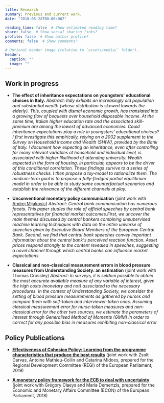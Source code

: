 ```yaml
---
title: Research
summary: Previous and current work.
date: "2018-06-28T00:00:00Z"

reading_time: false  # Show estimated reading time?
share: false  # Show social sharing links?
profile: false  # Show author profile?
comments: false  # Show comments?

# Optional header image (relative to `assets/media/` folder).
header:
  caption: ""
  image: ""
---
```


## Work in progress

- **The effect of inheritance expectations on youngsters' educational choices in Italy.** *Abstract: Italy exhibits an increasingly old population and substantial wealth (whose distribution is skewed towards the elderly). This, coupled with dismal economic growth, has translated into a growing flow of bequests over household disposable income. At the same time, Italian higher education rate and the associated skill-premium are among the lowest of advanced economies. Could inheritance expectations play a role in youngsters' educational choices? I first investigate this empirically, relying on a 2002 supplement to the Survey on Household Income and Wealth (SHIW), provided by the Bank of Italy. I document how expecting an inheritance, even after controlling for many relevant variables at household and individual level, is associated with higher likelihood of attending university. Wealth expected in the form of housing, in particular, appears to be the driver of this conditional correlation. These findings survive to a series of robustness checks. I then propose a toy-model to rationalize them. The medium-term goal is to propose a fully-fledged partial equilibrium model in order to be able to study some counterfactual scenarios and establish the relevance of the different channels at play.*


- **Unconventional monetary policy communication** (joint work with [Andrej Mijakovic](https://andrejmijakovic.github.io)) 
*Abstract: Central bank communication has numerous facets.  This paper studies the role of official speeches by central bank representatives for financial market outcomes.First, we uncover the main themes discussed by central bankers combining unsupervised machine learning techniques with data on the entire universe of speeches given by Executive Board Members of the European Central Bank.  Second, we find that central bank speeches convey important information about the central bank's perceived reaction function.  Asset prices respond strongly to the content revealed in speeches, suggesting a novel channel through which central banks can influence market expectations.*

- **Classical and non-classical measurement errors in blood pressure measures from Understanding Society: an estimation** (joint work with Thomas Crossley) 
*Abstract: In surveys, it is seldom possible to obtain the most accurate available measure of any variable of interest, given the high costs (monetary and not) associated to the necessary procedures. In the context of Understanding Society, we consider the setting of blood pressure measurements as gathered by nurses and compare them with self-taken and interviewer-taken ones. Assuming classical measurement error for nurse-taken measures and non-classical error for the other two sources, we estimate the parameters of interest through Generalised Method of Moments (GMM) in order to correct for any possible bias in measures exhibiting non-classical error.*

## Policy Publications

- [**Effectiveness of Cohesion Policy: Learning from the programme characteristics that produce the best results**](https://www.bruegel.org/2019/06/effectiveness-of-cohesion-policy-learning-from-the-project-characteristics-that-produce-the-best-results-2/) (joint work with Zsolt Darvas, Antoine Mathieu-Collin and Catarina Midoes, prepared for the Regional Development Committee (REGI) of the European Parliament, 2019)

- [**A monetary policy framework for the ECB to deal with uncertainty**](https://www.bruegel.org/2018/11/a-monetary-policy-framework-for-the-european-central-bank-to-deal-with-uncertainty/) (joint work with Grégory Claeys and Maria Demertzis, prepared for the Economic and Monetary Affairs Committee (ECON) of the European Parliament, 2018)
